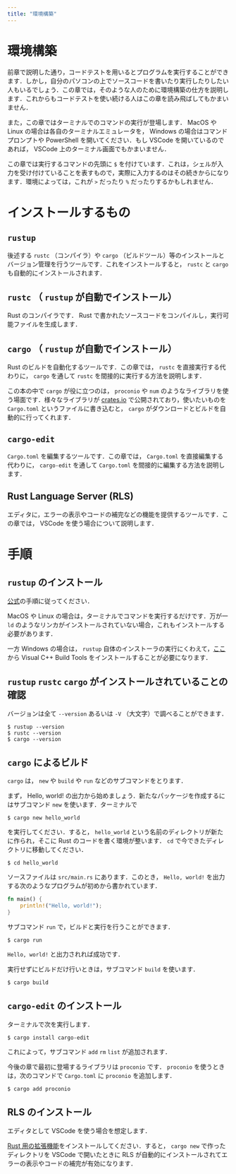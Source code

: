```yaml
---
title: "環境構築"
---
```


# 環境構築
前章で説明した通り，コードテストを用いるとプログラムを実行することができます．しかし，自分のパソコンの上でソースコードを書いたり実行したりしたい人もいるでしょう．この章では，そのような人のために環境構築の仕方を説明します．これからもコードテストを使い続ける人はこの章を読み飛ばしてもかまいません．

また，この章ではターミナルでのコマンドの実行が登場します． MacOS や Linux の場合は各自のターミナルエミュレータを， Windows の場合はコマンドプロンプトや PowerShell を開いてください．もし VSCode を開いているのであれば， VSCode 上のターミナル画面でもかまいません．

この章では実行するコマンドの先頭に `$` を付けています．これは，シェルが入力を受け付けていることを表すもので，実際に入力するのはその続きからになります．環境によっては，これが `>` だったり `%` だったりするかもしれません．
# インストールするもの
## `rustup`
後述する `rustc` （コンパイラ）や `cargo` （ビルドツール）等のインストールとバージョン管理を行うツールです．これをインストールすると， `rustc` と `cargo` も自動的にインストールされます．
## `rustc` （ `rustup` が自動でインストール）
Rust のコンパイラです． Rust で書かれたソースコードをコンパイルし，実行可能ファイルを生成します．
## `cargo` （ `rustup` が自動でインストール）
Rust のビルドを自動化するツールです．この章では， `rustc` を直接実行する代わりに， `cargo` を通して `rustc` を間接的に実行する方法を説明します．

この本の中で `cargo` が役に立つのは， `proconio` や `num` のようなライブラリを使う場面です．様々なライブラリが [crates.io](https://crates.io) で公開されており，使いたいものを `Cargo.toml` というファイルに書き込むと， `cargo` がダウンロードとビルドを自動的に行ってくれます．
## `cargo-edit`
`Cargo.toml` を編集するツールです．この章では， `Cargo.toml` を直接編集する代わりに， `cargo-edit` を通して `Cargo.toml` を間接的に編集する方法を説明します．
## Rust Language Server (RLS)
エディタに，エラーの表示やコードの補完などの機能を提供するツールです．この章では， VSCode を使う場合について説明します．
# 手順
## `rustup` のインストール
[公式](https://www.rust-lang.org/ja/tools/install)の手順に従ってください．

MacOS や Linux の場合は，ターミナルでコマンドを実行するだけです．万が一 `ld` のようなリンカがインストールされていない場合，これもインストールする必要があります．

一方 Windows の場合は， `rustup` 自体のインストーラの実行にくわえて，[ここ](https://visualstudio.microsoft.com/ja/downloads)から Visual C++ Build Tools をインストールすることが必要になります．
## `rustup` `rustc` `cargo` がインストールされていることの確認
バージョンは全て `--version` あるいは `-V` （大文字）で調べることができます．
```
$ rustup --version
$ rustc --version
$ cargo --version
```
## `cargo` によるビルド
`cargo` は， `new` や `build` や `run` などのサブコマンドをとります．

まず， Hello, world! の出力から始めましょう．新たなパッケージを作成するにはサブコマンド `new` を使います．ターミナルで
```
$ cargo new hello_world
```
を実行してください．すると， `hello_world` という名前のディレクトリが新たに作られ，そこに Rust のコードを書く環境が整います． `cd` で今できたディレクトリに移動してください．
```
$ cd hello_world
```
ソースファイルは `src/main.rs` にあります．このとき， `Hello, world!` を出力する次のようなプログラムが初めから書かれています．
```rust:src/main.rs
fn main() {
    println!("Hello, world!");
}
```
サブコマンド `run` で，ビルドと実行を行うことができます．
```
$ cargo run
```
`Hello, world!` と出力されれば成功です．

実行せずにビルドだけ行いときは，サブコマンド `build` を使います．
```
$ cargo build
```
## `cargo-edit` のインストール
ターミナルで次を実行します．
```
$ cargo install cargo-edit
```
これによって，サブコマンド `add` `rm` `list` が追加されます．

今後の章で最初に登場するライブラリは `proconio` です． `proconio` を使うときは，次のコマンドで `Cargo.toml` に `proconio` を追加します．
```
$ cargo add proconio
```
##  RLS のインストール
エディタとして VSCode を使う場合を想定します．

[Rust 用の拡張機能](https://marketplace.visualstudio.com/items?itemName=rust-lang.rust)をインストールしてください．すると， `cargo new` で作ったディレクトリを VSCode で開いたときに RLS が自動的にインストールされてエラーの表示やコードの補完が有効になります．

